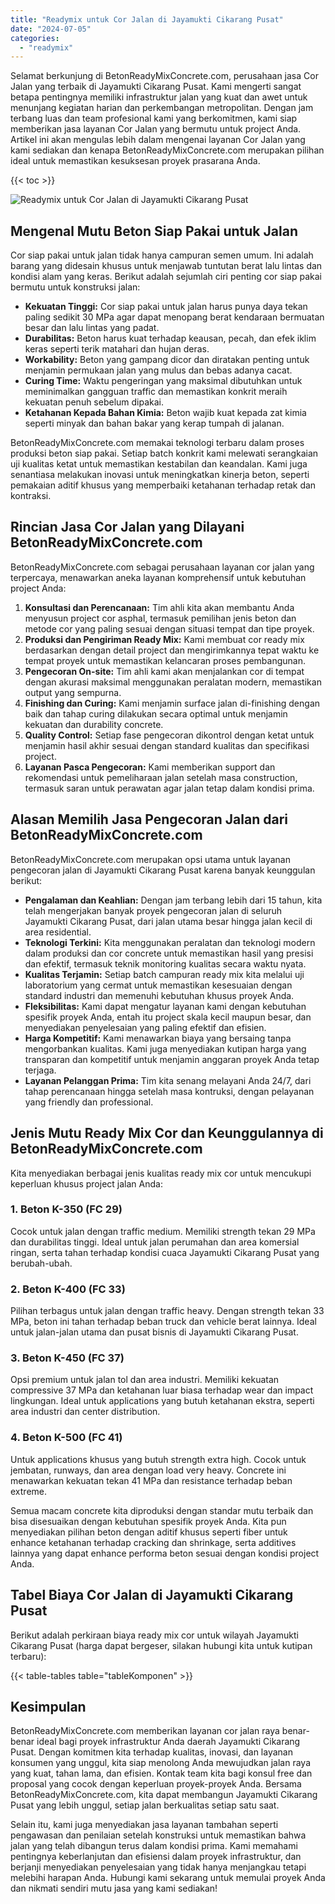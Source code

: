 ```yaml
---
title: "Readymix untuk Cor Jalan di Jayamukti Cikarang Pusat"
date: "2024-07-05"
categories: 
  - "readymix"
---
```


Selamat berkunjung di BetonReadyMixConcrete.com, perusahaan jasa Cor Jalan yang terbaik di Jayamukti Cikarang Pusat. Kami mengerti sangat betapa pentingnya memiliki infrastruktur jalan yang kuat dan awet untuk menunjang kegiatan harian dan perkembangan metropolitan. Dengan jam terbang luas dan team profesional kami yang berkomitmen, kami siap memberikan jasa layanan Cor Jalan yang bermutu untuk project Anda. Artikel ini akan mengulas lebih dalam mengenai layanan Cor Jalan yang kami sediakan dan kenapa BetonReadyMixConcrete.com merupakan pilihan ideal untuk memastikan kesuksesan proyek prasarana Anda.

{{< toc >}}

![Readymix untuk Cor Jalan di Jayamukti Cikarang Pusat](https://betoncor8.github.io/cor/harga-beton-readymix-concrete%20(10).png)

## Mengenal Mutu Beton Siap Pakai untuk Jalan

Cor siap pakai untuk jalan tidak hanya campuran semen umum. Ini adalah barang yang didesain khusus untuk menjawab tuntutan berat lalu lintas dan kondisi alam yang keras. Berikut adalah sejumlah ciri penting cor siap pakai bermutu untuk konstruksi jalan:

- **Kekuatan Tinggi:** Cor siap pakai untuk jalan harus punya daya tekan paling sedikit 30 MPa agar dapat menopang berat kendaraan bermuatan besar dan lalu lintas yang padat.
- **Durabilitas:** Beton harus kuat terhadap keausan, pecah, dan efek iklim keras seperti terik matahari dan hujan deras.
- **Workability:** Beton yang gampang dicor dan diratakan penting untuk menjamin permukaan jalan yang mulus dan bebas adanya cacat.
- **Curing Time:** Waktu pengeringan yang maksimal dibutuhkan untuk meminimalkan gangguan traffic dan memastikan konkrit meraih kekuatan penuh sebelum dipakai.
- **Ketahanan Kepada Bahan Kimia:** Beton wajib kuat kepada zat kimia seperti minyak dan bahan bakar yang kerap tumpah di jalanan.

BetonReadyMixConcrete.com memakai teknologi terbaru dalam proses produksi beton siap pakai. Setiap batch konkrit kami melewati serangkaian uji kualitas ketat untuk memastikan kestabilan dan keandalan. Kami juga senantiasa melakukan inovasi untuk meningkatkan kinerja beton, seperti pemakaian aditif khusus yang memperbaiki ketahanan terhadap retak dan kontraksi.

## Rincian Jasa Cor Jalan yang Dilayani BetonReadyMixConcrete.com

BetonReadyMixConcrete.com sebagai perusahaan layanan cor jalan yang terpercaya, menawarkan aneka layanan komprehensif untuk kebutuhan project Anda:

1. **Konsultasi dan Perencanaan:** Tim ahli kita akan membantu Anda menyusun project cor asphal, termasuk pemilihan jenis beton dan metode cor yang paling sesuai dengan situasi tempat dan tipe proyek.
2. **Produksi dan Pengiriman Ready Mix:** Kami membuat cor ready mix berdasarkan dengan detail project dan mengirimkannya tepat waktu ke tempat proyek untuk memastikan kelancaran proses pembangunan.
3. **Pengecoran On-site:** Tim ahli kami akan menjalankan cor di tempat dengan akurasi maksimal menggunakan peralatan modern, memastikan output yang sempurna.
4. **Finishing dan Curing:** Kami menjamin surface jalan di-finishing dengan baik dan tahap curing dilakukan secara optimal untuk menjamin kekuatan dan durability concrete.
5. **Quality Control:** Setiap fase pengecoran dikontrol dengan ketat untuk menjamin hasil akhir sesuai dengan standard kualitas dan specifikasi project.
6. **Layanan Pasca Pengecoran:** Kami memberikan support dan rekomendasi untuk pemeliharaan jalan setelah masa construction, termasuk saran untuk perawatan agar jalan tetap dalam kondisi prima.

## Alasan Memilih Jasa Pengecoran Jalan dari BetonReadyMixConcrete.com

BetonReadyMixConcrete.com merupakan opsi utama untuk layanan pengecoran jalan di Jayamukti Cikarang Pusat karena banyak keunggulan berikut:

- **Pengalaman dan Keahlian:** Dengan jam terbang lebih dari 15 tahun, kita telah mengerjakan banyak proyek pengecoran jalan di seluruh Jayamukti Cikarang Pusat, dari jalan utama besar hingga jalan kecil di area residential.
- **Teknologi Terkini:** Kita menggunakan peralatan dan teknologi modern dalam produksi dan cor concrete untuk memastikan hasil yang presisi dan efektif, termasuk teknik monitoring kualitas secara waktu nyata.
- **Kualitas Terjamin:** Setiap batch campuran ready mix kita melalui uji laboratorium yang cermat untuk memastikan kesesuaian dengan standard industri dan memenuhi kebutuhan khusus proyek Anda.
- **Fleksibilitas:** Kami dapat mengatur layanan kami dengan kebutuhan spesifik proyek Anda, entah itu project skala kecil maupun besar, dan menyediakan penyelesaian yang paling efektif dan efisien.
- **Harga Kompetitif:** Kami menawarkan biaya yang bersaing tanpa mengorbankan kualitas. Kami juga menyediakan kutipan harga yang transparan dan kompetitif untuk menjamin anggaran proyek Anda tetap terjaga.
- **Layanan Pelanggan Prima:** Tim kita senang melayani Anda 24/7, dari tahap perencanaan hingga setelah masa kontruksi, dengan pelayanan yang friendly dan professional.

## Jenis Mutu Ready Mix Cor dan Keunggulannya di BetonReadyMixConcrete.com

Kita menyediakan berbagai jenis kualitas ready mix cor untuk mencukupi keperluan khusus project jalan Anda:

### 1\. Beton K-350 (FC 29)

Cocok untuk jalan dengan traffic medium. Memiliki strength tekan 29 MPa dan durabilitas tinggi. Ideal untuk jalan perumahan dan area komersial ringan, serta tahan terhadap kondisi cuaca Jayamukti Cikarang Pusat yang berubah-ubah.

### 2\. Beton K-400 (FC 33)

Pilihan terbagus untuk jalan dengan traffic heavy. Dengan strength tekan 33 MPa, beton ini tahan terhadap beban truck dan vehicle berat lainnya. Ideal untuk jalan-jalan utama dan pusat bisnis di Jayamukti Cikarang Pusat.

### 3\. Beton K-450 (FC 37)

Opsi premium untuk jalan tol dan area industri. Memiliki kekuatan compressive 37 MPa dan ketahanan luar biasa terhadap wear dan impact lingkungan. Ideal untuk applications yang butuh ketahanan ekstra, seperti area industri dan center distribution.

### 4\. Beton K-500 (FC 41)

Untuk applications khusus yang butuh strength extra high. Cocok untuk jembatan, runways, dan area dengan load very heavy. Concrete ini menawarkan kekuatan tekan 41 MPa dan resistance terhadap beban extreme.

Semua macam concrete kita diproduksi dengan standar mutu terbaik dan bisa disesuaikan dengan kebutuhan spesifik proyek Anda. Kita pun menyediakan pilihan beton dengan aditif khusus seperti fiber untuk enhance ketahanan terhadap cracking dan shrinkage, serta additives lainnya yang dapat enhance performa beton sesuai dengan kondisi project Anda.

## Tabel Biaya Cor Jalan di Jayamukti Cikarang Pusat

Berikut adalah perkiraan biaya ready mix cor untuk wilayah Jayamukti Cikarang Pusat (harga dapat bergeser, silakan hubungi kita untuk kutipan terbaru):

{{< table-tables table="tableKomponen" >}}

## Kesimpulan

BetonReadyMixConcrete.com memberikan layanan cor jalan raya benar-benar ideal bagi proyek infrastruktur Anda daerah Jayamukti Cikarang Pusat. Dengan komitmen kita terhadap kualitas, inovasi, dan layanan konsumen yang unggul, kita siap menolong Anda mewujudkan jalan raya yang kuat, tahan lama, dan efisien. Kontak team kita bagi konsul free dan proposal yang cocok dengan keperluan proyek-proyek Anda. Bersama BetonReadyMixConcrete.com, kita dapat membangun Jayamukti Cikarang Pusat yang lebih unggul, setiap jalan berkualitas setiap satu saat.

Selain itu, kami juga menyediakan jasa layanan tambahan seperti pengawasan dan penilaian setelah konstruksi untuk memastikan bahwa jalan yang telah dibangun terus dalam kondisi prima. Kami memahami pentingnya keberlanjutan dan efisiensi dalam proyek infrastruktur, dan berjanji menyediakan penyelesaian yang tidak hanya menjangkau tetapi melebihi harapan Anda. Hubungi kami sekarang untuk memulai proyek Anda dan nikmati sendiri mutu jasa yang kami sediakan!
